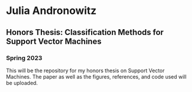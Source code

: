 # Julia Andronowitz

## Honors Thesis: Classification Methods for Support Vector Machines

### Spring 2023

This will be the repository for my honors thesis on Support Vector Machines. The paper as well as the figures, references, and code used will be uploaded.